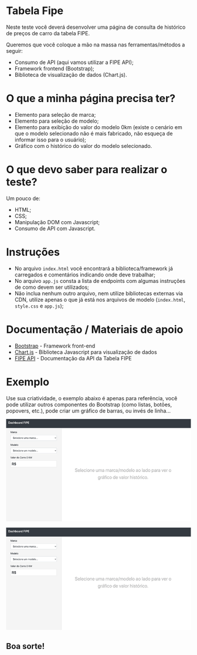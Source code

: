 # Tabela Fipe
Neste teste você deverá desenvolver uma página de consulta de histórico de preços de carro da tabela FIPE.

Queremos que você coloque a mão na massa nas ferramentas/métodos a seguir:
- Consumo de API (aqui vamos utilizar a FIPE API);
- Framework frontend (Bootstrap);
- Biblioteca de visualização de dados (Chart.js).

# O que a minha página precisa ter?
- Elemento para seleção de marca;
- Elemento para seleção de modelo;
- Elemento para exibição do valor do modelo 0km (existe o cenário em que o modelo selecionado não é mais fabricado, não esqueça de informar isso para o usuário);
- Gráfico com o histórico do valor do modelo selecionado.

# O que devo saber para realizar o teste?
Um pouco de:
- HTML;
- CSS;
- Manipulação DOM com Javascript;
- Consumo de API com Javascript.

# Instruções
- No arquivo `index.html` você encontrará a biblioteca/framework já carregados e comentários indicando onde deve trabalhar;
- No arquivo `app.js` consta a lista de endpoints com algumas instruções de como devem ser utilizados;
- Não inclua nenhum outro arquivo, nem utilize bibliotecas externas via CDN, utilize apenas o que já está nos arquivos de modelo (`index.html`, `style.css` e `app.js`);

# Documentação / Materiais de apoio
* [Bootstrap](https://getbootstrap.com/) - Framework front-end
* [Chart.js](https://www.chartjs.org/) - Biblioteca Javascript para visualização de dados
* [FIPE API](https://deividfortuna.github.io/fipe/) - Documentação da API da Tabela FIPE

# Exemplo

Use sua criatividade, o exemplo abaixo é apenas para referência, você pode utilizar outros componentes do Bootstrap (como listas, botões, popovers, etc.), pode criar um gráfico de barras, ou invés de linha...

![Consulta com retorno de valor do modelo 0KM")](img/comportamento1.gif?raw=true "Consulta com retorno do valor do modelo 0KM")

![Consulta sem retorno de valor do modelo 0KM](img/comportamento2.gif?raw=true "Consulta sem retorno do valor do modelo 0KM")

## Boa sorte!
